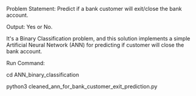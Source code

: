 Problem Statement: Predict if a bank customer will exit/close the bank account. 

Output: Yes or No. 

It's a Binary Classification problem, and this solution implements a simple Artificial Neural Network (ANN) for predicting if customer will close the bank account.


Run Command:
 
cd ANN_binary_classification

python3 cleaned_ann_for_bank_customer_exit_prediction.py
